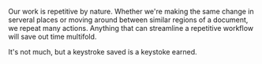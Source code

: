 
Our work is repetitive by nature. Whether we're making the same change in serveral places or moving around between similar regions of a document, we repeat many actions. Anything that can streamline a repetitive workflow will save out time multifold.

It's not much, but a keystroke saved is a keystoke earned.

